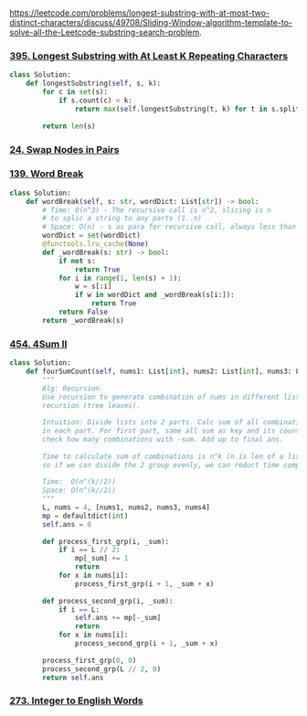 #
https://leetcode.com/problems/longest-substring-with-at-most-two-distinct-characters/discuss/49708/Sliding-Window-algorithm-template-to-solve-all-the-Leetcode-substring-search-problem.


### [395. Longest Substring with At Least K Repeating Characters](https://leetcode.com/problems/longest-substring-with-at-least-k-repeating-characters/)

```python
class Solution:
    def longestSubstring(self, s, k):
        for c in set(s):
            if s.count(c) < k:
                return max(self.longestSubstring(t, k) for t in s.split(c))
    
        return len(s)
```





### [24. Swap Nodes in Pairs](https://leetcode.com/problems/swap-nodes-in-pairs/)

### [139. Word Break](https://leetcode.com/problems/word-break/)

```python
class Solution:
    def wordBreak(self, s: str, wordDict: List[str]) -> bool:
        # Time: O(n^3) - The recursive call is n^2, slicing is n
        # to splic a string to any parts (1..n)
        # Space: O(n) - s as para for recursive call, always less than n
        wordDict = set(wordDict)
        @functools.lru_cache(None)
        def _wordBreak(s: str) -> bool:
            if not s:
                return True
            for i in range(1, len(s) + 1):
                w = s[:i]
                if w in wordDict and _wordBreak(s[i:]):
                    return True
            return False
        return _wordBreak(s)
```

### [454. 4Sum II](https://leetcode.com/problems/4sum-ii/)

```python
class Solution:
    def fourSumCount(self, nums1: List[int], nums2: List[int], nums3: List[int], nums4: List[int]) -> int:
        """
        Alg: Recursion
        Use recursion to generate combination of nums in different lists. Do it at the last
        recursion (tree leaves).
        
        Intuition: Divide lists into 2 parts. Calc sum of all combinations of nums in each list
        in each part. For first part, same all sum as key and its counts. For sums in second part,
        check how many combinations with -sum. Add up to final ans.
        
        Time to calculate sum of combinations is n^k (n is len of a list, k is num of lists),
        so if we can divide the 2 group evenly, we can reduct time complexity the best.
        
        Time:  O(n^(k//2))
        Space: O(n^(k//2))
        """
        L, nums = 4, [nums1, nums2, nums3, nums4]
        mp = defaultdict(int)
        self.ans = 0
        
        def process_first_grp(i, _sum):
            if i == L // 2:
                mp[_sum] += 1
                return
            for x in nums[i]:
                process_first_grp(i + 1, _sum + x)
        
        def process_second_grp(i, _sum):
            if i == L:
                self.ans += mp[-_sum]
                return
            for x in nums[i]:
                process_second_grp(i + 1, _sum + x)
                
        process_first_grp(0, 0)
        process_second_grp(L // 2, 0)
        return self.ans
```

### [273. Integer to English Words](https://leetcode.com/problems/integer-to-english-words/)

